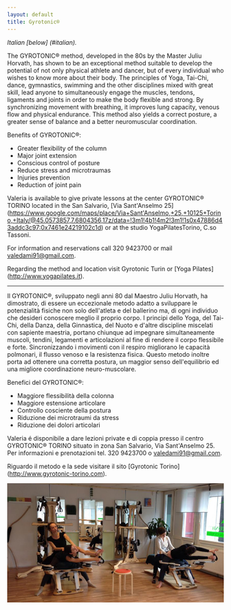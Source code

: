 ```yaml
---
layout: default
title: Gyrotonic®
---
```


_Italian [below] (#italian)._

The GYROTONIC® method, developed in the 80s by the Master Juliu Horvath, has
shown to be an exceptional method suitable to develop the potential of not only
physical athlete and dancer, but of every individual who wishes to know more
about their body. The principles of Yoga, Tai-Chi, dance, gymnastics, swimming
and the other disciplines mixed with great skill, lead anyone to simultaneously
engage the muscles, tendons, ligaments and joints in order to make the body
flexible and strong. By synchronizing movement with breathing, it improves lung
capacity, venous flow and physical endurance. This method also yields a correct
posture, a greater sense of balance and a better neuromuscular coordination.

Benefits of GYROTONIC®:

* Greater flexibility of the column
* Major joint extension
* Conscious control of posture
* Reduce stress and microtraumas
* Injuries prevention
* Reduction of joint pain

Valeria is available to give private lessons at the center GYROTONIC® TORINO
located in the San Salvario, [Via Sant'Anselmo 25]
(https://www.google.com/maps/place/Via+Sant'Anselmo,+25,+10125+Torino,+Italy/@45.0573857,7.6804356,17z/data=!3m1!4b1!4m2!3m1!1s0x47886d43addc3c97:0x7461e24219102c1d)
or at the studio YogaPilatesTorino, C.so Tassoni.

For information and reservations call 320 9423700 or mail <a
href="mailto:valedami91@gmail.com">valedami91@gmail.com</a>.

Regarding the method and location visit Gyrotonic Turin or [Yoga Pilates]
(http://www.yogapilates.it).

---

<a name="italian"></a>

Il <span class="gyro">GYROTONIC®</span>, sviluppato negli anni 80 dal Maestro
Juliu Horvath, ha dimostrato, di essere un eccezionale metodo adatto a
sviluppare le potenzialità fisiche non solo dell'atleta e del ballerino ma, di
ogni individuo che desideri conoscere meglio il proprio corpo. I principi dello
Yoga, del Tai-Chi, della Danza, della Ginnastica, del Nuoto e d'altre
discipline miscelati con sapiente maestria, portano chiunque ad impegnare
simultaneamente muscoli, tendini, legamenti e articolazioni al fine di rendere
il corpo flessibile e forte. Sincronizzando i movimenti con il respiro
migliorano le capacità polmonari, il flusso venoso e la resistenza fisica.
Questo metodo inoltre porta ad ottenere una corretta postura, un maggior senso
dell'equilibrio ed una migliore coordinazione neuro-muscolare.

Benefici del <span class="gyro">GYROTONIC®</span>:

 * Maggiore flessibilità della colonna
 * Maggiore estensione articolare
 * Controllo cosciente della postura
 * Riduzione dei microtraumi da stress
 * Riduzione dei dolori articolari

Valeria é disponibile a dare lezioni private e di coppia presso il centro <span
class="gyro">GYROTONIC® TORINO</span> situato in zona San Salvario, Via Sant'Anselmo 25.
Per informazioni e prenotazioni tel. 320 9423700 o <a
href="mailto:valedami91@gmail.com">valedami91@gmail.com</a>.

Riguardo il metodo e la sede visitare il sito [Gyrotonic Torino] (http://www.gyrotonic-torino.com).

<img src="/images/gyrotonic.jpg" class="fullwidth">

